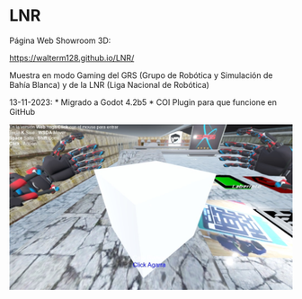 # LNR

Página Web Showroom 3D:

https://walterm128.github.io/LNR/

Muestra en modo Gaming del GRS (Grupo de Robótica y Simulación de Bahía Blanca) y de la LNR (Liga Nacional de Robótica)

13-11-2023:
    * Migrado a Godot 4.2b5
    * COI Plugin para que funcione en GitHub

![alt](ScreenShot.jpg)
